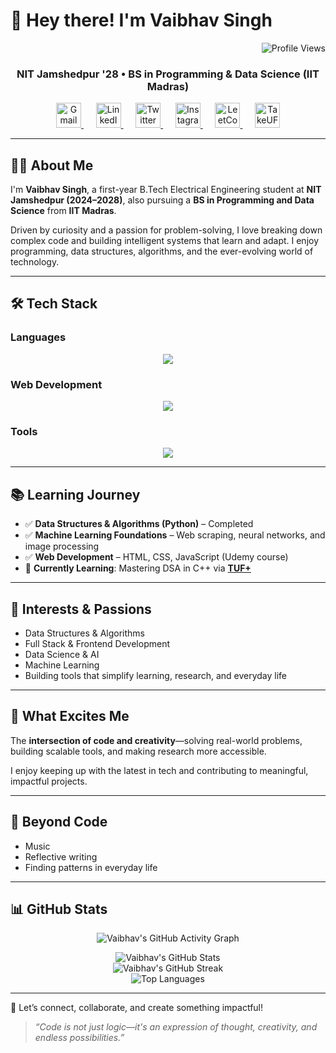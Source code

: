 # 👋 Hey there! I'm Vaibhav Singh

<p align="right">
  <img src="https://komarev.com/ghpvc/?username=singhvaibhav-ai&color=blue" alt="Profile Views" />
</p>

### <p align="center">NIT Jamshedpur '28 • BS in Programming & Data Science (IIT Madras)</p>

<p align="center">
  <a href="mailto:vaibhavsingh220406@gmail.com">
    <img src="https://cdn-icons-png.flaticon.com/512/732/732200.png" alt="Gmail" width="40" />
  </a>
  &nbsp;&nbsp;&nbsp;&nbsp;
  <a href="https://www.linkedin.com/in/vaibhav-singh-553a49318/">
    <img src="https://encrypted-tbn0.gstatic.com/images?q=tbn:ANd9GcRokEYt0yyh6uNDKL8uksVLlhZ35laKNQgZ9g&s" alt="LinkedIn" width="40" />
  </a>
  &nbsp;&nbsp;&nbsp;&nbsp;
  <a href="https://twitter.com/singh_vaibhavv">
    <img src="https://store-images.s-microsoft.com/image/apps.26737.9007199266244427.c75d2ced-a383-40dc-babd-1ad2ceb13c86.ed1d047e-03d9-4cd8-a342-c4ade1e58951" alt="Twitter" width="40" />
  </a>
  &nbsp;&nbsp;&nbsp;&nbsp;
  <a href="https://www.instagram.com/singh_vaibhav/">
    <img src="https://cdn-icons-png.flaticon.com/512/2111/2111463.png" alt="Instagram" width="40" />
  </a>
  &nbsp;&nbsp;&nbsp;&nbsp;
  <a href="https://leetcode.com/u/singh_vaibhav-ai/">
    <img src="https://upload.wikimedia.org/wikipedia/commons/1/19/LeetCode_logo_black.png" alt="LeetCode" width="40" />
  </a>
  &nbsp;&nbsp;&nbsp;&nbsp;
  <a href="https://takeuforward.org/plus/profile/singh_vaibhav_07">
    <img src="https://takeuforward.org/static/media/TufDarkCircleLogo.876d63ea7e9c6b8336e9.png" alt="TakeUForward" width="40" />
  </a>
</p>

---

## 👨‍💻 About Me

I'm **Vaibhav Singh**, a first-year B.Tech Electrical Engineering student at **NIT Jamshedpur (2024–2028)**, also pursuing a **BS in Programming and Data Science** from **IIT Madras**.

Driven by curiosity and a passion for problem-solving, I love breaking down complex code and building intelligent systems that learn and adapt. I enjoy programming, data structures, algorithms, and the ever-evolving world of technology.

---

## 🛠️ Tech Stack

### Languages
<p align="center">
  <img src="https://skillicons.dev/icons?i=c,cpp,python,java,mysql" />
</p>

### Web Development
<p align="center">
  <img src="https://skillicons.dev/icons?i=html,css,js,react,nodejs,mongodb" />
</p>

### Tools
<p align="center">
  <img src="https://skillicons.dev/icons?i=git,github,vscode" />
</p>

---

## 📚 Learning Journey

- ✅ **Data Structures & Algorithms (Python)** – Completed  
- ✅ **Machine Learning Foundations** – Web scraping, neural networks, and image processing  
- ✅ **Web Development** – HTML, CSS, JavaScript (Udemy course)  
- 🚀 **Currently Learning**: Mastering DSA in C++ via **[TUF+](https://takeuforward.org/plus/profile/singh_vaibhav_07)**

---

## 🚀 Interests & Passions

- Data Structures & Algorithms  
- Full Stack & Frontend Development  
- Data Science & AI  
- Machine Learning  
- Building tools that simplify learning, research, and everyday life  

---

## 🌱 What Excites Me

The **intersection of code and creativity**—solving real-world problems, building scalable tools, and making research more accessible.

I enjoy keeping up with the latest in tech and contributing to meaningful, impactful projects.

---

## 🎵 Beyond Code

- Music  
- Reflective writing  
- Finding patterns in everyday life  

---

## 📊 GitHub Stats

<p align="center">
  <!-- Contribution Graph -->
  <img src="https://github-readme-activity-graph.vercel.app/graph?username=singhvaibhav-ai&theme=react-dark&color=00ffff&line=ff2d75&point=ffffff&hide_border=true" alt="Vaibhav's GitHub Activity Graph" />
</p>

<p align="center">
  <!-- Stats Card -->
  <img src="https://github-readme-stats.vercel.app/api?username=singhvaibhav-ai&show_icons=true&theme=radical&title_color=ff2d75&icon_color=00ffff&text_color=ffffff&bg_color=0d1117" alt="Vaibhav's GitHub Stats" />
  <br />
  <!-- Streak Stats -->
  <img src="https://github-readme-streak-stats.herokuapp.com/?user=singhvaibhav-ai&theme=radical&date_format=M%20j%5B%2C%20Y%5D&stroke=00ffff&ring=ff2d75&currStreakLabel=00ffff" alt="Vaibhav's GitHub Streak" />
  <br />
  <!-- Top Languages -->
  <img src="https://github-readme-stats.vercel.app/api/top-langs/?username=singhvaibhav-ai&layout=compact&theme=radical&bg_color=0d1117&title_color=ff2d75&text_color=ffffff" alt="Top Languages" />
</p>

---

🤝 Let’s connect, collaborate, and create something impactful!

> *“Code is not just logic—it's an expression of thought, creativity, and endless possibilities.”*

